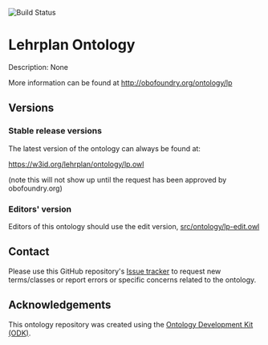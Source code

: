 
![Build Status](https://github.com/dini-ag-kim/school-curriculum-pg/actions/workflows/qc.yml/badge.svg)
# Lehrplan Ontology

Description: None

More information can be found at http://obofoundry.org/ontology/lp

## Versions

### Stable release versions

The latest version of the ontology can always be found at:

https://w3id.org/lehrplan/ontology/lp.owl

(note this will not show up until the request has been approved by obofoundry.org)

### Editors' version

Editors of this ontology should use the edit version, [src/ontology/lp-edit.owl](src/ontology/lp-edit.owl)

## Contact

Please use this GitHub repository's [Issue tracker](https://github.com/dini-ag-kim/school-curriculum-pg/issues) to request new terms/classes or report errors or specific concerns related to the ontology.

## Acknowledgements

This ontology repository was created using the [Ontology Development Kit (ODK)](https://github.com/INCATools/ontology-development-kit).